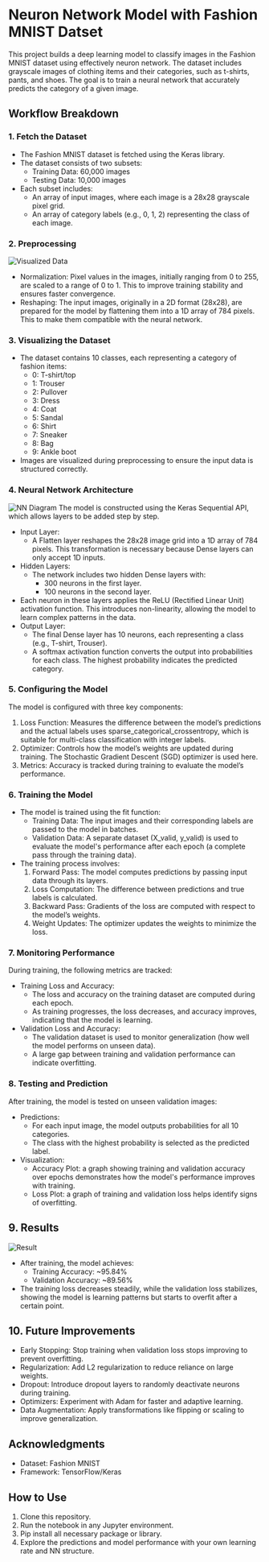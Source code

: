 # Neuron Network Model with Fashion MNIST Datset

This project builds a deep learning model to classify images in the Fashion MNIST dataset using effectively neuron network. The dataset includes grayscale images of clothing items and their categories, such as t-shirts, pants, and shoes. The goal is to train a neural network that accurately predicts the category of a given image.

## Workflow Breakdown

### 1. Fetch the Dataset
- The Fashion MNIST dataset is fetched using the Keras library.
- The dataset consists of two subsets:
    - Training Data: 60,000 images
    - Testing Data: 10,000 images
- Each subset includes:
    - An array of input images, where each image is a 28x28 grayscale pixel grid.
    - An array of category labels (e.g., 0, 1, 2) representing the class of each image.

### 2. Preprocessing
![Visualized Data](https://github.com/StephenNg25/Fashion-MNIST-Model/blob/main/28x28%20Image%20with%20visualized%20activated%20neurons%20%20.png?raw=true)
- Normalization: Pixel values in the images, initially ranging from 0 to 255, are scaled to a range of 0 to 1. This to improve training stability and ensures faster convergence.
- Reshaping: The input images, originally in a 2D format (28x28), are prepared for the model by flattening them into a 1D array of 784 pixels. This to make them compatible with the neural network.

### 3. Visualizing the Dataset
- The dataset contains 10 classes, each representing a category of fashion items:
    - 0: T-shirt/top
    - 1: Trouser
    - 2: Pullover
    - 3: Dress
    - 4: Coat
    - 5: Sandal
    - 6: Shirt
    - 7: Sneaker
    - 8: Bag
    - 9: Ankle boot
- Images are visualized during preprocessing to ensure the input data is structured correctly.

### 4. Neural Network Architecture
![NN Diagram](https://github.com/StephenNg25/Fashion-MNIST-Model/blob/main/NN%20Diagram.jpg?raw=true)
The model is constructed using the Keras Sequential API, which allows layers to be added step by step.

- Input Layer:
    - A Flatten layer reshapes the 28x28 image grid into a 1D array of 784 pixels. This transformation is necessary because Dense layers can only accept 1D inputs.
- Hidden Layers:
    - The network includes two hidden Dense layers with:
        - 300 neurons in the first layer.
        - 100 neurons in the second layer.
- Each neuron in these layers applies the ReLU (Rectified Linear Unit) activation function. This introduces non-linearity, allowing the model to learn complex patterns in the data.
- Output Layer:
    - The final Dense layer has 10 neurons, each representing a class (e.g., T-shirt, Trouser).
    - A softmax activation function converts the output into probabilities for each class. The highest probability indicates the predicted category.


### 5. Configuring the Model
The model is configured with three key components:
1. Loss Function: Measures the difference between the model’s predictions and the actual labels uses sparse_categorical_crossentropy, which is suitable for multi-class classification with integer labels.
2. Optimizer: Controls how the model’s weights are updated during training. The Stochastic Gradient Descent (SGD) optimizer is used here.
3. Metrics: Accuracy is tracked during training to evaluate the model’s performance.

### 6. Training the Model
- The model is trained using the fit function:
    - Training Data: The input images and their corresponding labels are passed to the model in batches.
    - Validation Data: A separate dataset (X_valid, y_valid) is used to evaluate the model's performance after each epoch (a complete pass through the training data).
- The training process involves:
    1. Forward Pass: The model computes predictions by passing input data through its layers.
    2. Loss Computation: The difference between predictions and true labels is calculated.
    3. Backward Pass: Gradients of the loss are computed with respect to the model’s weights.
    4. Weight Updates: The optimizer updates the weights to minimize the loss.


### 7. Monitoring Performance 
During training, the following metrics are tracked:

- Training Loss and Accuracy:
    - The loss and accuracy on the training dataset are computed during each epoch.
    - As training progresses, the loss decreases, and accuracy improves, indicating that the model is learning.
- Validation Loss and Accuracy:
    - The validation dataset is used to monitor generalization (how well the model performs on unseen data).
    - A large gap between training and validation performance can indicate overfitting.


### 8. Testing and Prediction
After training, the model is tested on unseen validation images:

- Predictions:
  - For each input image, the model outputs probabilities for all 10 categories.
  - The class with the highest probability is selected as the predicted label.
- Visualization:
  - Accuracy Plot: a graph showing training and validation accuracy over epochs demonstrates how the model's performance improves with training.
  - Loss Plot: a graph of training and validation loss helps identify signs of overfitting.

## 9. Results
![Result](https://github.com/StephenNg25/Fashion-MNIST-Model/blob/main/Result.png?raw=true)
- After training, the model achieves:
    - Training Accuracy: ~95.84%
    - Validation Accuracy: ~89.56%
- The training loss decreases steadily, while the validation loss stabilizes, showing the model is learning patterns but starts to overfit after a certain point.

## 10. Future Improvements
- Early Stopping: Stop training when validation loss stops improving to prevent overfitting.
- Regularization: Add L2 regularization to reduce reliance on large weights.
- Dropout: Introduce dropout layers to randomly deactivate neurons during training.
- Optimizers: Experiment with Adam for faster and adaptive learning.
- Data Augmentation: Apply transformations like flipping or scaling to improve generalization.
  
## Acknowledgments
- Dataset: Fashion MNIST
- Framework: TensorFlow/Keras

## How to Use
1. Clone this repository.
2. Run the notebook in any Jupyter environment.
3. Pip install all necessary package or library.
4. Explore the predictions and model performance with your own learning rate and NN structure.
